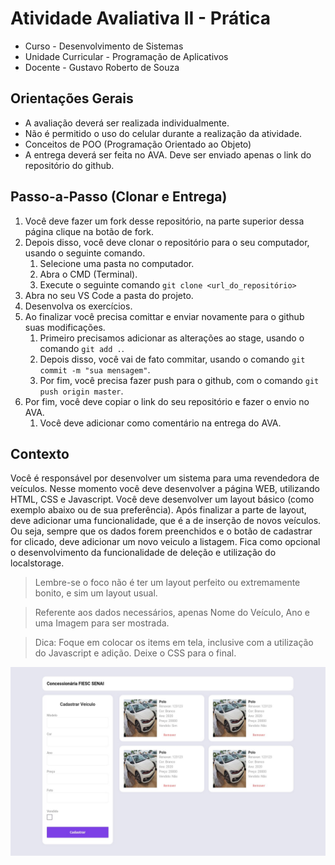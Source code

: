 
# Atividade Avaliativa II - Prática

- Curso - Desenvolvimento de Sistemas
- Unidade Curricular - Programação de Aplicativos
- Docente - Gustavo Roberto de Souza

## Orientações Gerais
- A avaliação deverá ser realizada individualmente.
- Não é permitido o uso do celular durante a realização da atividade.
- Conceitos de POO (Programação Orientado ao Objeto)
- A entrega deverá ser feita no AVA. Deve ser enviado apenas o link do repositório do github.

## Passo-a-Passo (Clonar e Entrega)
1. Você deve fazer um fork desse repositório, na parte superior dessa página clique na botão de fork. 
2. Depois disso, você deve clonar o repositório para o seu computador, usando o seguinte comando.
   1. Selecione uma pasta no computador.
   2. Abra o CMD (Terminal).
   3. Execute o seguinte comando `git clone <url_do_repositório>`
3. Abra no seu VS Code a pasta do projeto.
4. Desenvolva os exercícios.
5. Ao finalizar você precisa comittar e enviar novamente para o github suas modificações.
   1. Primeiro precisamos adicionar as alterações ao stage, usando o comando  `git add .`.
   2.  Depois disso, você vai de fato commitar, usando o comando `git commit -m "sua mensagem"`.
   3.  Por fim, você precisa fazer push para o github, com o comando `git push origin master`.
6. Por fim, você deve copiar o link do seu repositório e fazer o envio no AVA. 
   1. Você deve adicionar como comentário na entrega do AVA.

## Contexto
Você é responsável por desenvolver um sistema para uma revendedora de veículos. Nesse momento você deve desenvolver a página WEB, utilizando
HTML, CSS e Javascript. Você deve desenvolver um layout básico (como exemplo abaixo ou de sua preferência). Após finalizar a parte de layout,
deve adicionar uma funcionalidade, que é a de inserção de novos veículos. Ou seja, sempre que os dados forem preenchidos e o botão de cadastrar
for clicado, deve adicionar um novo veiculo a listagem. Fica como opcional o desenvolvimento da funcionalidade de deleção e utilização do localstorage.

> Lembre-se o foco não é ter um layout perfeito ou extremamente bonito, e sim um layout usual.

> Referente aos dados necessários, apenas Nome do Veículo, Ano e uma Imagem para ser mostrada.

> Dica: Foque em colocar os items em tela, inclusive com a utilização do Javascript e adição. Deixe o CSS para o final.

![Diagrama](img/modelo.jpeg)
